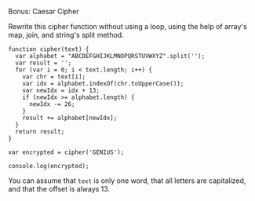 Bonus: Caesar Cipher

Rewrite this cipher function without using a loop, using the help of array's map, join, and string's split method.
```
function cipher(text) {
  var alphabet = "ABCDEFGHIJKLMNOPQRSTUVWXYZ".split('');
  var result = '';
  for (var i = 0; i < text.length; i++) {
    var chr = text[i];
    var idx = alphabet.indexOf(chr.toUpperCase());
    var newIdx = idx + 13;
    if (newIdx >= alphabet.length) {
      newIdx -= 26;
    }
    result += alphabet[newIdx];
  }
  return result;
}

var encrypted = cipher('GENIUS');

console.log(encrypted);
```

You can assume that `text` is only one word, that all letters are capitalized, and that the offset is always 13.
